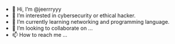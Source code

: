 - 👋 Hi, I’m @jeerrryyy
- 👀 I’m interested in cybersecurity or ethical hacker.
- 🌱 I’m currently learning networking and programming language.
- 💞️ I’m looking to collaborate on ...
- 📫 How to reach me ...

<!---
jeerrryyy/jeerrryyy is a ✨ special ✨ repository because its `README.md` (this file) appears on your GitHub profile.
You can click the Preview link to take a look at your changes.
--->
